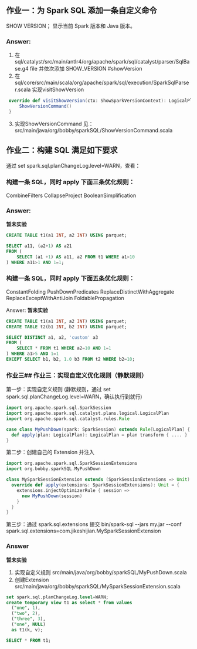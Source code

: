 ## 作业一：为 Spark SQL 添加一条自定义命令

SHOW VERSION；
显示当前 Spark 版本和 Java 版本。

### Answer:
1. 在 sql/catalyst/src/main/antlr4/org/apache/spark/sql/catalyst/parser/SqlBase.g4 file 并依次添加 SHOW_VERSION #showVersion
2. 在 sql/core/src/main/scala/org/apache/spark/sql/execution/SparkSqlParser.scala 实现visitShowVersion

```scala
 override def visitShowVersion(ctx: ShowSparkVersionContext): LogicalPlan = withOrigin(ctx) {
     ShowVersionCommand()
 }
```
3. 实现ShowVersionCommand
见：src/main/java/org/bobby/sparkSQL/ShowVersionCommand.scala

## 作业二：构建 SQL 满足如下要求

通过 set spark.sql.planChangeLog.level=WARN，查看：

### 构建一条 SQL，同时 apply 下面三条优化规则：
CombineFilters
CollapseProject
BooleanSimplification

### Answer:
**暂未实验**
```sql
CREATE TABLE t1(a1 INT, a2 INT) USING parquet;

SELECT a11, (a2+1) AS a21
FROM (
    SELECT (a1 +1) AS a11, a2 FROM t1 WHERE a1>10
) WHERE a11>1 AND 1=1;
```

### 构建一条 SQL，同时 apply 下面五条优化规则：
ConstantFolding
PushDownPredicates
ReplaceDistinctWithAggregate
ReplaceExceptWithAntiJoin
FoldablePropagation

Answer:
**暂未实验**
```sql
CREATE TABLE t1(a1 INT, a2 INT) USING parquet;
CREATE TABLE t2(b1 INT, b2 INT) USING parquet;

SELECT DISTINCT a1, a2, 'custom' a3
FROM (
	SELECT * FROM t1 WHERE a2=10 AND 1=1
) WHERE a1>5 AND 1=1
EXCEPT SELECT b1, b2, 1.0 b3 FROM t2 WHERE b2=10;
```

### 作业三## 作业三：实现自定义优化规则（静默规则）

第一步：实现自定义规则 (静默规则，通过 set spark.sql.planChangeLog.level=WARN，确认执行到就行)
```scala
import org.apache.spark.sql.SparkSession
import org.apache.spark.sql.catalyst.plans.logical.LogicalPlan
import org.apache.spark.sql.catalyst.rules.Rule

case class MyPushDown(spark: SparkSession) extends Rule[LogicalPlan] {
  def apply(plan: LogicalPlan): LogicalPlan = plan transform { .... }
}
```

第二步：创建自己的 Extension 并注入

```scala
import org.apache.spark.sql.SparkSessionExtensions
import org.bobby.sparkSQL.MyPushDown

class MySparkSessionExtension extends (SparkSessionExtensions => Unit) {
  override def apply(extensions: SparkSessionExtensions): Unit = {
    extensions.injectOptimizerRule { session =>
      new MyPushDown(session)
    }
  }
}
```

第三步：通过 spark.sql.extensions 提交
bin/spark-sql --jars my.jar --conf spark.sql.extensions=com.jikeshijian.MySparkSessionExtension

### Answer
**暂未实验**
1. 实现自定义规则
src/main/java/org/bobby/sparkSQL/MyPushDown.scala
2. 创建Extension
src/main/java/org/bobby/sparkSQL/MySparkSessionExtension.scala
```sql
set spark.sql.planChangeLog.level=WARN;
create temporary view t1 as select * from values
  ("one", 1),
  ("two", 2),
  ("three", 3),
  ("one", NULL)
  as t1(k, v);

SELECT * FROM t1;
```
